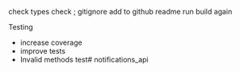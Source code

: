 check types
check ;
gitignore
add to github
readme
run build again

Testing 
- increase coverage
- improve tests
- Invalid methods test# notifications_api

